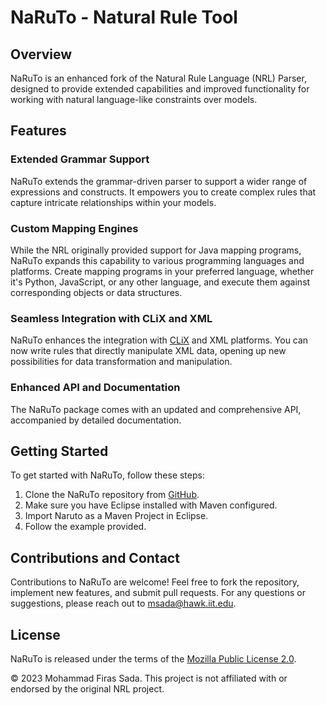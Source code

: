 # NaRuTo - Natural Rule Tool

## Overview

NaRuTo is an enhanced fork of the Natural Rule Language (NRL) Parser, designed to provide extended capabilities and improved functionality for working with natural language-like constraints over models.

## Features

### Extended Grammar Support

NaRuTo extends the grammar-driven parser to support a wider range of expressions and constructs. It empowers you to create complex rules that capture intricate relationships within your models.

### Custom Mapping Engines

While the NRL originally provided support for Java mapping programs, NaRuTo expands this capability to various programming languages and platforms. Create mapping programs in your preferred language, whether it's Python, JavaScript, or any other language, and execute them against corresponding objects or data structures.

### Seamless Integration with CLiX and XML

NaRuTo enhances the integration with [CLiX](http://www.clixml.org) and XML platforms. You can now write rules that directly manipulate XML data, opening up new possibilities for data transformation and manipulation.

### Enhanced API and Documentation

The NaRuTo package comes with an updated and comprehensive API, accompanied by detailed documentation.

## Getting Started

To get started with NaRuTo, follow these steps:

1. Clone the NaRuTo repository from [GitHub](https://github.com/groundsada/Naruto).
2. Make sure you have Eclipse installed with Maven configured.
3. Import Naruto as a Maven Project in Eclipse.
4. Follow the example provided.

## Contributions and Contact

Contributions to NaRuTo are welcome! Feel free to fork the repository, implement new features, and submit pull requests. For any questions or suggestions, please reach out to msada@hawk.iit.edu.

## License

NaRuTo is released under the terms of the [Mozilla Public License 2.0](LICENSE.md).

&copy; 2023 Mohammad Firas Sada. This project is not affiliated with or endorsed by the original NRL project.
